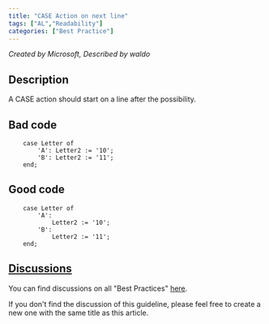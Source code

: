 ```yaml
---
title: "CASE Action on next line"
tags: ["AL","Readability"]
categories: ["Best Practice"]
---
```


_Created by Microsoft, Described by waldo_

## Description

A CASE action should start on a line after the possibility. 

## Bad code

```AL
    case Letter of
        'A': Letter2 := '10';
        'B': Letter2 := '11';
    end;
```

## Good code

```AL
    case Letter of
        'A':
            Letter2 := '10';
        'B':
            Letter2 := '11';
    end;
```

## [Discussions](https://github.com/microsoft/alguidelines/discussions/categories/bc-best-practices?discussions_q=case+action+on+next+line+category%3A%22BC+Best+Practices%22)

You can find discussions on all "Best Practices" [here](https://github.com/microsoft/alguidelines/discussions/categories/bc-best-practices).

If you don't find the discussion of this guideline, please feel free to create a new one with the same title as this article.  
